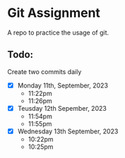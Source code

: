 # Git Assignment
A repo to practice the usage of git.

## Todo:
Create two commits daily
- [x] Monday 11th, September, 2023
  - 11:22pm
  - 11:26pm
- [x] Teusday 12th Sepember, 2023 
  - 11:54pm
  - 11:55pm
- [x] Wednesday 13th September, 2023
  - 10:22pm
  - 10:25pm
